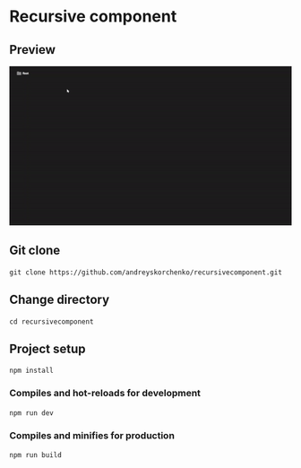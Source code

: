 # Recursive component

## Preview

![preview](https://github.com/andreyskorchenko/recursivecomponent/blob/master/preview.gif)

## Git clone

```
git clone https://github.com/andreyskorchenko/recursivecomponent.git
```

## Change directory

```
cd recursivecomponent
```

## Project setup

```
npm install
```

### Compiles and hot-reloads for development

```
npm run dev
```

### Compiles and minifies for production

```
npm run build
```
